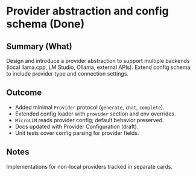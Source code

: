 # Provider abstraction and config schema (Done)

## Summary (What)
Design and introduce a provider abstraction to support multiple backends (local llama.cpp, LM Studio, Ollama, external APIs). Extend config schema to include provider type and connection settings.

## Outcome
- Added minimal `Provider` protocol (`generate`, `chat`, `complete`).
- Extended config loader with `provider` section and env overrides.
- `MicroLLM` reads provider config; default behavior preserved.
- Docs updated with Provider Configuration (draft).
- Unit tests cover config parsing for provider fields.

## Notes
Implementations for non-local providers tracked in separate cards.

